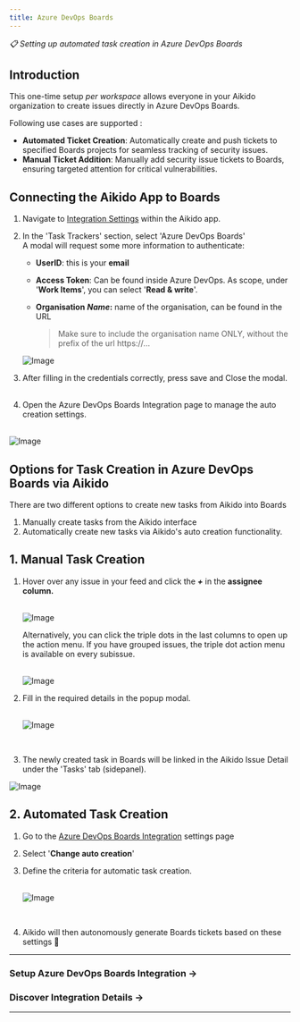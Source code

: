 ```yaml
---
title: Azure DevOps Boards
---
```



*📋 Setting up automated task creation in Azure DevOps Boards*

## Introduction

This one-time setup *per workspace* allows everyone in your Aikido organization to create issues directly in Azure DevOps Boards.

Following use cases are supported :

- **Automated Ticket Creation**: Automatically create and push tickets to specified Boards projects for seamless tracking of security issues.
- **Manual Ticket Addition**: Manually add security issue tickets to Boards, ensuring targeted attention for critical vulnerabilities.

## Connecting the Aikido App to Boards

1. Navigate to [Integration Settings](https://app.aikido.dev/settings/integrations) within the Aikido app.
2. In the 'Task Trackers' section, select 'Azure DevOps Boards'\
   A modal will request some more information to authenticate:
   - **UserID**​: this is your **email**
   - **Access Token**: Can be found inside Azure DevOps. As scope, under '**Work Items**', you can select '**Read & write**'.
   - **Organisation** ***Name*:** name of the organisation, can be found in the URL

     > Make sure to include the organisation name ONLY, without the prefix of the url https://...

   ![Image](https://ucarecdn.com/d8185da7-4270-4757-983c-2f49135d8433/)
3. After filling in the credentials correctly, press save and Close the modal.\
   ​
4. Open the Azure DevOps Boards Integration page to manage the auto creation settings.\
   ​

![Image](https://ucarecdn.com/57fff758-9b9c-41e1-8312-ee580f8053da/)

## Options for Task Creation in Azure DevOps Boards via Aikido

There are two different options to create new tasks from Aikido into Boards

1. Manually create tasks from the Aikido interface
2. Automatically create new tasks via Aikido's auto creation functionality.

## 1. Manual Task Creation

1. Hover over any issue in your feed and click the ***+*** in the **assignee column.** \
   ​

   ![Image](https://ucarecdn.com/ae1f257e-0299-4349-b6df-4992273bef04/)

   Alternatively, you can click the triple dots in the last columns to open up the action menu. If you have grouped issues, the triple dot action menu is available on every subissue.\
   ​

   ![Image](https://ucarecdn.com/a9b48cf3-8614-447c-b1dd-252ae08967c8/)
2. Fill in the required details in the popup modal.\
   ​

   ![Image](https://ucarecdn.com/636e8271-d106-4556-9e2f-fb9c1cc51345/)

   ​
3. The newly created task in Boards will be linked in the Aikido Issue Detail under the 'Tasks' tab (sidepanel).

![Image](https://ucarecdn.com/803ed3f1-1548-49b0-ba58-64e153b91f1a/)

## 2. Automated Task Creation

1. Go to the [Azure DevOps Boards Integration](https://app.aikido.dev/settings/integrations/tasktracker) settings page
2. Select '**Change auto creation**'
3. Define the criteria for automatic task creation.\
   ​

   ![Image](https://ucarecdn.com/b847c651-3f59-4660-8350-960a783810d7/)

   ​
4. Aikido will then autonomously generate Boards tickets based on these settings 🚀

---

### Setup Azure DevOps Boards Integration →

### Discover Integration Details →

---